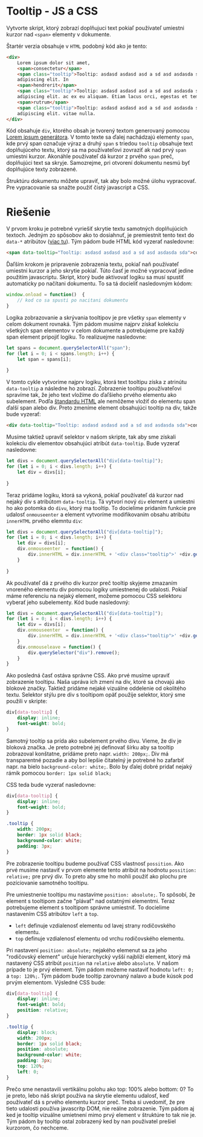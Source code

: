 # Tooltip - JS a CSS

Vytvorte skript, ktorý zobrazí doplňujuci text pokiaľ používateľ umiestni kurzor
nad `<span>` elementy v dokumente. 

Štartér verzia obsahuje v `HTML` podobný kód ako je tento:
```html
<div>
    Lorem ipsum dolor sit amet, 
    <span>consectetur</span>
    <span class="tooltip">Tooltip: asdasd asdasd asd a sd asd asdasda sda</span> 
    adipiscing elit. In 
    <span>hendrerit</span>
    <span class="tooltip">Tooltip: asdasd asdasd asd a sd asd asdasda sda</span> 
    adipiscing elit. ac ex eu aliquam. Etiam lacus orci, egestas et tempor at, 
    <span>rutrum</span>
    <span class="tooltip">Tooltip: asdasd asdasd asd a sd asd asdasda sda</span> 
    adipiscing elit. vitae nulla.
</div>
```
Kód obsahuje `div`, ktorého obsah je tvorený textom generovaný pomocou [Lorem ipsum generátora](https://www.lipsum.com/).
V tomto texte sa ďalej nachádzajú elementy `span`, kde prvý span označuje výraz a druhý `span` s triedou `tooltip` obsahuje 
text doplňujúceho textu, ktorý sa ma používateľovi zovraziť ak nad prvý `span` umiestni kurzor. Akonáhle používateľ
dá kurzor z prvého `span` preč, doplňujúci text sa skryje. Samozrejme, pri otvorení dokumentu nesmú byť doplňujúce texty
zobrazené.

Štruktúru dokumentu môžete upraviť, tak aby bolo možné úlohu vypracovať. Pre vypracovanie sa snažte použiť čistý 
javascript a CSS. 

# Riešenie

V prvom kroku je potrebné vyriešiť skrytie textu samotných doplňujúcich textoch. Jedným zo spôsobov ako to dosiahnuť, 
je premiestnit tento text do `data-*` atribútov ([viac tu](https://www.w3schools.com/tags/att_global_data.asp)). Tým
pádom bude HTML kód vyzerať nasledovne: 

```html
<span data-tooltip="Tooltip: asdasd asdasd asd a sd asd asdasda sda">consectetur</span>
```

Ďaľším krokom je pripravenie zobrazenia textu, pokiaľ naň používateľ umiestni kurzor a jeho skrytie pokiaľ. Túto časť
je možné vypracovať jedine použitím javascriptu. Skript, ktorý bude aktivovať logiku sa musí spustiť automaticky 
po načítani dokumentu. To sa tá docieliť nasledovným kódom:

```javascript
window.onload = function()  {
    // kod co sa spusti po nacitani dokumentu    
}
```

Logika zobrazovanie a skrývania tooltipov je pre všetky `span` elementy v celom dokument rovnaká. Tým pádom musíme najprv
získať kolekciu všetkých span elementov v celom dokumente a potrebujeme pre každý span element pripojiť logiku. To 
realizuejme nasledovne:

```javascript
let spans = document.querySelectorAll("span");
for (let i = 0; i < spans.length; i++) {
    let span = spans[i];
    
}
```

V tomto cykle vytvorime najprv logiku, ktorá text tooltipu získa z atrinútu `data-tooltip` a následne ho zobrazí. 
Zobrazenie tooltipu používateľovi spravíme tak, že jeho text vložíme do ďaľšieho prvého elementu ako subelement.
Podľa [štandardu HTML](https://html.spec.whatwg.org/multipage/text-level-semantics.html#the-span-element) ale 
nemôžeme vložiť do elementu span ďalší span alebo div. Preto zmeníme element obsahujúci tooltip na div, takže 
bude vyzerať:

```html
<div data-tooltip="Tooltip: asdasd asdasd asd a sd asd asdasda sda">consectetur</div>
```

Musíme taktiež upraviť selektor v našom skripte, tak aby sme získali kolekciu div elementov obsahujúci atribút `data-tooltip`.
Bude vyzerať nasledovne:

```javascript
let divs = document.querySelectorAll("div[data-tooltip]");
for (let i = 0; i < divs.length; i++) {
    let div = divs[i];
    
}
```

Teraz pridáme logiku, ktorá sa vykoná, pokiaľ používateľ dá kurzor nad nejaký div s atribútom `data-tooltip`. Tá
vytvorí nový `div` element a umiestni ho ako potomka do `divu`, ktorý ma tooltip. To docielime pridaním funkcie pre udalosť
`onmouseenter` a element vytvoríme modifikovaním obsahu atribútu `innerHTML` prvého elemntu `div`:

```javascript
let divs = document.querySelectorAll("div[data-tooltip]");
for (let i = 0; i < divs.length; i++) {
    let div = divs[i];
    div.onmouseenter  = function() {
        div.innerHTML = div.innerHTML + '<div class="tooltip">' +div.getAttribute("data-tooltip") + '</div>';
    }
    
}
```

Ak používateľ dá z prvého div kurzor preč tooltip skyjeme zmazaním vnoreného elementu div pomocou logiky umiestnenej do 
udalosti. Pokiaľ máme referenciu na nejaký element, možeme pomocou CSS selektoru vyberať jeho subelementy. Kód bude 
nasledovný:

```javascript
let divs = document.querySelectorAll("div[data-tooltip]");
for (let i = 0; i < divs.length; i++) {
    let div = divs[i];
    div.onmouseenter  = function() {
        div.innerHTML = div.innerHTML + '<div class="tooltip">' +div.getAttribute("data-tooltip") + '</div>';
    }
    div.onmouseleave = function() {
        div.querySelector("div").remove();
    }
}
```

Ako posledná časť ostáva správne CSS. Ako prvé musíme upraviť zobrazenie tooltipu. Naša upráva ich zmení na div, ktoré 
sa chovajú ako blokové značky. Taktiež pridáme nejaké vizuálne oddelenie od okolitého textu. 
Selektor stýlu pre div s tooltipom opäť použije selektor, ktorý sme použili v skripte:

```css
div[data-tooltip] {
    display: inline;
    font-weight: bold;
}
```

Samotný tooltip sa prída ako subelement prvého divu. Vieme, že div je bloková značka. Je preto potrebné jej definovať
šírku aby sa tooltip zobrazoval konštatne, prídáme preto napr. `width: 200px;`. Div má transparentné pozadie a aby bol
lepšie čitatelný je potrebné ho zafarbiť napr. na bielo `background-color: white;`. Bolo by ďalej dobré pridať nejaký 
rámik pomocou `border: 1px solid black;`  

CSS teda bude vyzerať nasledovne:

```css
div[data-tooltip] {
    display: inline;
    font-weight: bold;
}

.tooltip {
    width: 200px;
    border: 1px solid black;
    background-color: white;
    padding: 3px;
}
```

Pre zobrazenie tooltipu budeme používať CSS vlastnosť `possition`. Ako prvé musíme nastaviť v prvom elemente tento
atribút na hodnotu `possition: relative;` pre prvý div. To preto aby sme ho mohli použiť ako plochu pre pozíciovanie
samotného tooltipu.

Pre umiestnenie tooltipu mu nastavíme `position: absolute;`. To spôsobí, že element s tooltipom začne "plávať" nad 
ostatnými elementmi. Teraz potrebujeme element s tooltipom správne umiestniť. To docielime nastavením CSS atribútov
`left` a `top`. 

- `left` definuje vzdialenosť elementu od lavej strany rodičovského elementu.
- `top` definuje vzdialenosť elementu od vrchu rodičovského elementu.

Pri nastavení `position: absolute;` nejakého elemenut sa za jeho "rodičovský element" určuje hierarchycký vyšší 
najbliží element, ktorý má nastavený CSS atribút `position` na `relative` alebo `absolute`. V našom prípade to je
prvý element. Tým pádom možeme nastaviť hodnotu `left: 0;` a `top: 120%;`. Tým pádom bude tooltip zarovnaný nalavo
a bude kúsok pod prvým elementom. Výsledné CSS bude:

```CSS
div[data-tooltip] {
    display: inline;
    font-weight: bold;
    position: relative;
}

.tooltip {
    display: block;
    width: 200px;
    border: 1px solid black;
    position: absolute;
    background-color: white;
    padding: 3px;
    top: 120%;
    left: 0;
}
```

Prečo sme nenastavili vertikálnu polohu ako top: 100% alebo bottom: 0? To je preto, lebo náš skript používa na skrytie 
elementu udalosť, keď používateľ dá s prvého elementu kurzor preč. Treba si uvedomiť, že pre tieto udalosti používa
javascritp DOM, nie reálne zobrazenie. Tým pádom aj ked je tooltip vizuálne umietnení mimo prvý element v štruktúre to 
tak nie je. Tým pádom by tooltip ostal zobrazený ked by nan použivatel prešiel kurzorom, čo nechceme.